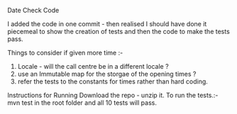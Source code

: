 Date Check Code

I added the code in one commit - then realised I should have done it piecemeal to show the creation of tests and then the code to make the tests pass. 

Things to consider if given more time :-
1. Locale - will the call centre be in a different locale ? 
1. use an Immutable map for the storgae of the opening times ? 
1. refer the tests to the constants for times rather than hard coding.

Instructions for Running
Download the repo - unzip it. 
To run the tests.:-
mvn test 
in the root folder and all 10 tests will pass. 

